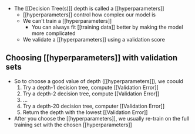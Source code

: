 - The [[Decision Tree(s)]] depth is called a [[hyperparameters]]
	- [[hyperparameters]] control how complex our model is
	- We can't train a [[hyperparameters]]
		- You can always fit [[training data]] better by making the model more complicated
	- We validate a [[hyperparameters]] using a validation score

## Choosing [[hyperparameters]] with validation sets
- So to choose a good value of depth ([[hyperparameters]]), we coould
	1. Try a depth-1 decision tree, compute [[Validation Error]]
	2. Try a depth-2 decision tree, compute [[Validation Error]]
	3. ...
	4. Try a depth-20 decision tree, computer [[Validation Error]]
	5. Return the depth with the lowest [[Validation Error]]
- After you choose the [[hyperparameters]], we usually re-train on the full training set with the chosen [[hyperparameters]]